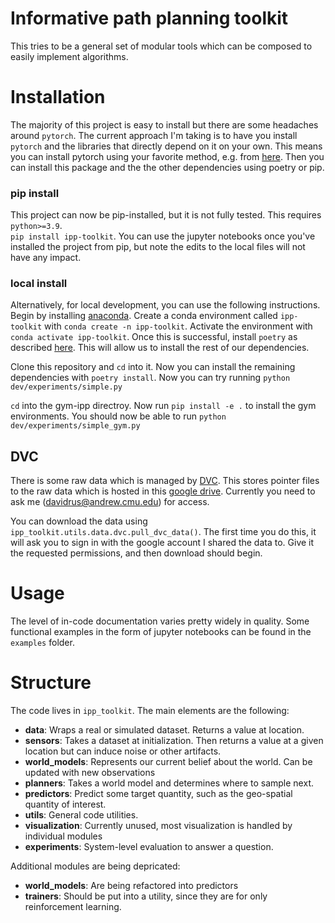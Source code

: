 # Informative path planning toolkit
This tries to be a general set of modular tools which can be composed to easily implement algorithms.

# Installation
The majority of this project is easy to install but there are some headaches around `pytorch`. The current approach I'm taking is to have you install `pytorch` and the libraries that directly depend on it on your own. This means you can install pytorch using your favorite method, e.g. from [here](https://pytorch.org/get-started/locally/). Then you can install this package and the the other dependencies using poetry or pip. 

### pip install
This project can now be pip-installed, but it is not fully tested. This requires `python>=3.9`.  
```pip install ipp-toolkit```. You can use the jupyter notebooks once you've installed the project from pip, but note the edits to the local files will not have any impact.

### local install
Alternatively, for local development, you can use the following instructions.
Begin by installing [anaconda](https://www.anaconda.com/). Create a conda environment called `ipp-toolkit` with `conda create -n ipp-toolkit`. 
Activate the environment with `conda activate ipp-toolkit`.
Once this is successful, install `poetry` as described [here](https://python-poetry.org/docs/). This will allow us to install the rest of our dependencies.

Clone this repository and `cd` into it. Now you can install the remaining dependencies with `poetry install`.
Now you can try running `python dev/experiments/simple.py`

`cd` into the gym-ipp directroy.  Now run `pip install -e .` to install the gym environments.  You should now be able to run `python dev/experiments/simple_gym.py`

## DVC
There is some raw data which is managed by [DVC](https://dvc.org/). This stores pointer files to the raw data which is hosted in this [google drive](https://drive.google.com/drive/folders/1P7nJfgDCAHHmpFVRupZxUpy8FGZMy2kd?usp=sharing). Currently you need to ask me (davidrus@andrew.cmu.edu) for access.

You can download the data using `ipp_toolkit.utils.data.dvc.pull_dvc_data()`. The first time you do this, it will ask you to sign in with the google account I shared the data to. Give it the requested permissions, and then download should begin. 

# Usage
The level of in-code documentation varies pretty widely in quality. Some functional examples in the form of jupyter notebooks can be found in the `examples` folder.

# Structure
The code lives in `ipp_toolkit`. The main elements are the following:
* **data**: Wraps a real or simulated dataset. Returns a value at location. 
* **sensors**: Takes a dataset at initialization. Then returns a value at a given location but can induce noise or other artifacts.
* **world_models**: Represents our current belief about the world. Can be updated with new observations
* **planners**: Takes a world model and determines where to sample next.
* **predictors**: Predict some target quantity, such as the geo-spatial quantity of interest.
* **utils**: General code utilities. 
* **visualization**:  Currently unused, most visualization is handled by individual modules
* **experiments**: System-level evaluation to answer a question.

Additional modules are being depricated:
* **world_models**: Are being refactored into predictors
* **trainers**: Should be put into a utility, since they are for only reinforcement learning.
